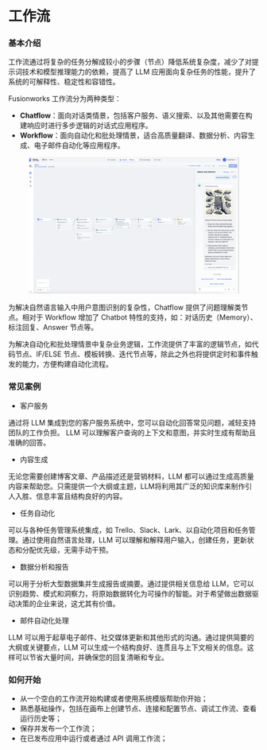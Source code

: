 # 工作流

### 基本介绍

工作流通过将复杂的任务分解成较小的步骤（节点）降低系统复杂度，减少了对提示词技术和模型推理能力的依赖，提高了 LLM 应用面向复杂任务的性能，提升了系统的可解释性、稳定性和容错性。

Fusionworks 工作流分为两种类型：

* **Chatflow**：面向对话类情景，包括客户服务、语义搜索、以及其他需要在构建响应时进行多步逻辑的对话式应用程序。
* **Workflow**：面向自动化和批处理情景，适合高质量翻译、数据分析、内容生成、电子邮件自动化等应用程序。

<figure><img src="../../.gitbook/assets/image (156).png" alt=""><figcaption></figcaption></figure>

为解决自然语言输入中用户意图识别的复杂性，Chatflow 提供了问题理解类节点。相对于 Workflow 增加了 Chatbot 特性的支持，如：对话历史（Memory）、标注回复、Answer 节点等。

为解决自动化和批处理情景中复杂业务逻辑，工作流提供了丰富的逻辑节点，如代码节点、IF/ELSE 节点、模板转换、迭代节点等，除此之外也将提供定时和事件触发的能力，方便构建自动化流程。

### 常见案例

* 客户服务

通过将 LLM 集成到您的客户服务系统中，您可以自动化回答常见问题，减轻支持团队的工作负担。 LLM 可以理解客户查询的上下文和意图，并实时生成有帮助且准确的回答。

* 内容生成

无论您需要创建博客文章、产品描述还是营销材料，LLM 都可以通过生成高质量内容来帮助您。只需提供一个大纲或主题，LLM将利用其广泛的知识库来制作引人入胜、信息丰富且结构良好的内容。

* 任务自动化

可以与各种任务管理系统集成，如 Trello、Slack、Lark、以自动化项目和任务管理。通过使用自然语言处理，LLM 可以理解和解释用户输入，创建任务，更新状态和分配优先级，无需手动干预。

* 数据分析和报告

可以用于分析大型数据集并生成报告或摘要。通过提供相关信息给 LLM，它可以识别趋势、模式和洞察力，将原始数据转化为可操作的智能。对于希望做出数据驱动决策的企业来说，这尤其有价值。

* 邮件自动化处理

LLM 可以用于起草电子邮件、社交媒体更新和其他形式的沟通。通过提供简要的大纲或关键要点，LLM 可以生成一个结构良好、连贯且与上下文相关的信息。这样可以节省大量时间，并确保您的回复清晰和专业。

### 如何开始

* 从一个空白的工作流开始构建或者使用系统模版帮助你开始；
* 熟悉基础操作，包括在画布上创建节点、连接和配置节点、调试工作流、查看运行历史等；
* 保存并发布一个工作流；
* 在已发布应用中运行或者通过 API 调用工作流；
